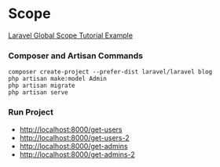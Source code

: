 # Scope

[Laravel Global Scope Tutorial Example](https://www.itsolutionstuff.com/post/laravel-global-scope-tutorial-exampleexample.html)

### Composer and Artisan Commands
```shell script
composer create-project --prefer-dist laravel/laravel blog
php artisan make:model Admin
php artisan migrate
php artisan serve
```

### Run Project
* [http://localhost:8000/get-users](http://localhost:8000/get-users)
* [http://localhost:8000/get-users-2](http://localhost:8000/get-users-2)
* [http://localhost:8000/get-admins](http://localhost:8000/get-admins)
* [http://localhost:8000/get-admins-2](http://localhost:8000/get-admins-2)
